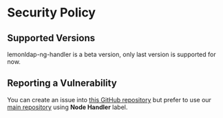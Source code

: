 # Security Policy

## Supported Versions

lemonldap-ng-handler is a beta version, only last version is supported for now.

## Reporting a Vulnerability

You can create an issue into [this GitHub repository](https://github.com/LemonLDAPNG/node-lemonldap-ng-handler/issues)
but prefer to use our [main repository](https://gitlab.ow2.org/lemonldap-ng/lemonldap-ng/-/issues)
using **Node Handler** label.
